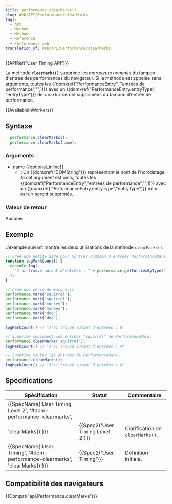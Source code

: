 ```yaml
---
title: performance.clearMarks()
slug: Web/API/Performance/clearMarks
tags:
  - API
  - Method
  - Méthode
  - Reference
  - Performance web
translation_of: Web/API/Performance/clearMarks
---
```

{{APIRef("User Timing API")}}

La méthode **`clearMarks()`** supprime les _marqueurs nommés_ du tampon d'entrée des performances du navigateur. Si la méthode est appelée sans arguments, toutes les {{domxref("PerformanceEntry", "entrées de performance","",1)}} avec un {{domxref("PerformanceEntry.entryType", "entryType")}} de « `mark` » seront supprimées du tampon d'entrée de performance.

{{AvailableInWorkers}}

## Syntaxe

```js
  performance.clearMarks();
  performance.clearMarks(name);
```

### Arguments

- name {{optional_inline}}
  - : Un {{domxref("DOMString")}} représentant le nom de l'horodatage. Si cet argument est omis, toutes les {{domxref("PerformanceEntry","entrées de performance","",1)}} avec un {{domxref("PerformanceEntry.entryType","entryType")}} de « `mark` » seront supprimés.

### Valeur de retour

Aucune.

## Exemple

L'exemple suivant montre les deux utilisations de la méthode `clearMarks()`.

```js
// Créé une petite aide pour montrer combien d'entrées PerformanceMark il y a.
function logMarkCount() {
  console.log(
    "J'ai trouvé autant d'entrées : " + performance.getEntriesByType("mark").length
  );
}

// Crée une série de marqueurs.
performance.mark("squirrel");
performance.mark("squirrel");
performance.mark("monkey");
performance.mark("monkey");
performance.mark("dog");
performance.mark("dog");

logMarkCount() // "J'ai trouvé autant d'entrées : 6"

// Supprime seulement les entrées "squirrel" de PerformanceMark.
performance.clearMarks('squirrel');
logMarkCount() // "J'ai trouvé autant d'entrées : 4"

// Supprime toutes les entrées de PerformanceMark.
performance.clearMarks();
logMarkCount() // "J'ai trouvé autant d'entrées : 0"
```

## Spécifications

| Spécification                                                                                                            | Statut                                       | Commentaire                      |
| ------------------------------------------------------------------------------------------------------------------------ | -------------------------------------------- | -------------------------------- |
| {{SpecName('User Timing Level 2', '#dom-performance-clearmarks',
        'clearMarks()')}} | {{Spec2('User Timing Level 2')}} | Clarification de `clearMarks()`. |
| {{SpecName('User Timing', '#dom-performance-clearmarks', 'clearMarks()')}}                     | {{Spec2('User Timing')}}             | Définition initiale.             |

## Compatibilité des navigateurs

{{Compat("api.Performance.clearMarks")}}
